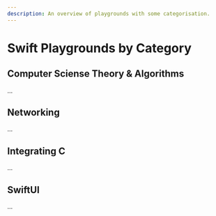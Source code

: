 ```yaml
---
description: An overview of playgrounds with some categorisation.
---
```


# Swift Playgrounds by Category

## Computer Sciense Theory & Algorithms

…

## Networking

…

## Integrating C

…

## SwiftUI

…

